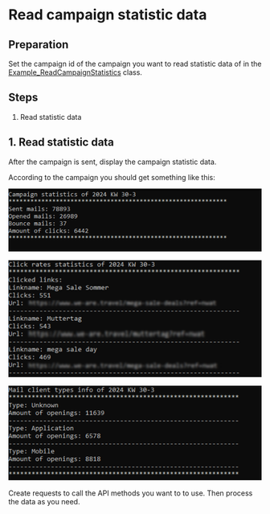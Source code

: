 # Read campaign statistic data

## Preparation

Set the campaign id of the campaign you want to read statistic data of in the [Example_ReadCampaignStatistics](Example_ReadCampaignStatistic.cs) class.

## Steps

1. Read statistic data

## 1. Read statistic data

After the campaign is sent, display the campaign statistic data.

According to the campaign you should get something like this:

![Campaign statistics](../../Screenshots/CampaignStatistic.PNG)

![Campaign click rates](../../Screenshots/ClickRatesStatistic.PNG)

![Mail client statistics](../../Screenshots/MailClientStatistic.PNG)

Create requests to call the API methods you want to to use. Then process the data as you need.